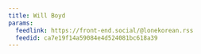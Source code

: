 ```yaml
---
title: Will Boyd
params:
  feedlink: https://front-end.social/@lonekorean.rss
  feedid: ca7e19f14a59084e4d524081bc618a39
---
```

